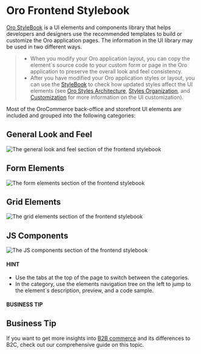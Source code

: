 <a id="dev-doc-frontend-css-frontend-stylebook"></a>

# Oro Frontend Stylebook

<a href="https://b2b-demo.orocommerce.com/desktop/style-book/" target="_blank">Oro StyleBook</a> is a UI elements and components library that helps developers and designers use the recommended templates to build or customize the Oro application pages. The information in the UI library may be used in two different ways.

> * When you modify your Oro application layout, you can copy the element\`s source code to your custom form or page in the Oro application to preserve the overall look and feel consistency.
> * After you have modified your Oro application styles or layout, you can use the <a href="https://b2b-demo.orocommerce.com/desktop/style-book/" target="_blank">StyleBook</a> to check how updated styles affect the UI elements (see [Oro Styles Architecture](index.md#dev-doc-frontend-css), [Styles Organization](assets-css.md#dev-doc-frontend-css-frontend-styles-assets), and [Customization](../how-to/index.md#storefront-customization-guide) for more information on the UI customization).

Most of the OroCommerce back-office and storefront UI elements are included and grouped into the following categories:

## General Look and Feel

![The general look and feel section of the frontend stylebook](img/frontend/stylebook/general_look_feel.png)

## Form Elements

![The form elements section of the frontend stylebook](img/frontend/stylebook/form_elements.png)

## Grid Elements

![The grid elements section of the frontend stylebook](img/frontend/stylebook/grid_elements.png)

## JS Components

![The JS components section of the frontend stylebook](img/frontend/stylebook/js_component.png)

#### HINT
* Use the tabs at the top of the page to switch between the categories.
* In the category, use the elements navigation tree on the left to jump to the element\`s description, preview, and a code sample.

#### BUSINESS TIP
## Business Tip

If you want to get more insights into <a href="https://oroinc.com/b2b-ecommerce/what-is-b2b-ecommerce/" target="_blank">B2B commerce</a> and its differences to B2C, check out our comprehensive guide on this topic.

<!-- Frontend -->
